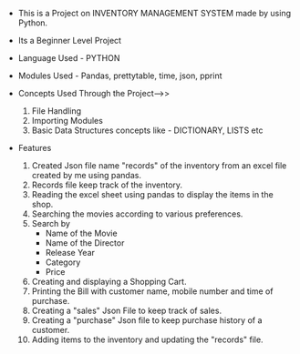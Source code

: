 + This is a Project on INVENTORY MANAGEMENT SYSTEM made by using Python.
+ Its a Beginner Level Project
+ Language Used - PYTHON
+ Modules Used - Pandas, prettytable, time, json, pprint

+ Concepts Used Through the Project-->>
	1. File Handling
	2. Importing Modules
	3. Basic Data Structures concepts like - DICTIONARY, LISTS etc

+ Features
	1. Created Json file name "records" of the inventory from an excel file created by me using pandas.
	2. Records file keep track of the inventory.
	3. Reading the excel sheet using pandas to display the items in the shop.
	4. Searching the movies according to various preferences.
	5. Search by 
		+ Name of the Movie
		+ Name of the Director
		+ Release Year
		+ Category 
		+ Price
	6. Creating and displaying a Shopping Cart.
	7. Printing the Bill with customer name, mobile number and time of purchase.
	8. Creating a "sales" Json File to keep track of sales.
	9. Creating a "purchase" Json file to keep purchase history of a customer.
	10. Adding items to the inventory and updating the "records" file.